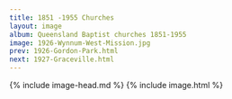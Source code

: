 ```yaml
---
title: 1851 -1955 Churches
layout: image
album: Queensland Baptist churches 1851-1955
image: 1926-Wynnum-West-Mission.jpg
prev: 1926-Gordon-Park.html
next: 1927-Graceville.html
---
```

 {% include image-head.md %}
{% include image.html %}
